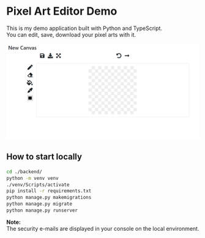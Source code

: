 # Pixel Art Editor Demo

This is my demo application built with Python and TypeScript.  
You can edit, save, download your pixel arts with it.

![animation](animation.gif)

## How to start locally

``` bash
cd ./backend/
python -m venv venv
./venv/Scripts/activate
pip install -r requirements.txt
python manage.py makemigrations
python manage.py migrate
python manage.py runserver
```

**Note:**  
The security e-mails are displayed in your console on the local environment.
